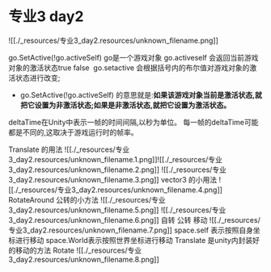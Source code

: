# 专业3 day2


![[./_resources/专业3_day2.resources/unknown_filename.png]]

go.SetActive(!go.activeSelf)
go是一个游戏对象 go.activeself 会返回当前游戏对象的激活状态true false  go.setactive 会根据括号内的布尔值对游戏对象的激活状态进行改变;

* go.SetActive(!go.activeSelf) 的意思就是:**如果该游戏对象当前是激活状态,就把它设置为非激活状态;如果是非激活状态,就把它设置为激活状态。**

deltaTime在Unity中表示一帧的时间间隔,以秒为单位。
每一帧的deltaTime可能都是不同的,这取决于游戏运行时的帧率。

Translate 的用法
![[./_resources/专业3_day2.resources/unknown_filename.1.png]]![[./_resources/专业3_day2.resources/unknown_filename.2.png]]
![[./_resources/专业3_day2.resources/unknown_filename.3.png]]
vector3 的小用法
![[./_resources/专业3_day2.resources/unknown_filename.4.png]]
RotateAround 公转的小方法
![[./_resources/专业3_day2.resources/unknown_filename.5.png]]
![[./_resources/专业3_day2.resources/unknown_filename.6.png]]
自转 公转 移动
![[./_resources/专业3_day2.resources/unknown_filename.7.png]]
space.self 表示按照自身坐标进行移动
space.World表示按照世界坐标进行移动
Translate 是unity内封装好的移动的方法
Rotate
![[./_resources/专业3_day2.resources/unknown_filename.8.png]]

